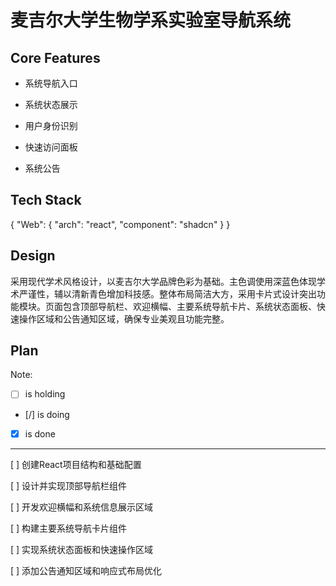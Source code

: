 # 麦吉尔大学生物学系实验室导航系统

## Core Features

- 系统导航入口

- 系统状态展示

- 用户身份识别

- 快速访问面板

- 系统公告

## Tech Stack

{
  "Web": {
    "arch": "react",
    "component": "shadcn"
  }
}

## Design

采用现代学术风格设计，以麦吉尔大学品牌色彩为基础。主色调使用深蓝色体现学术严谨性，辅以清新青色增加科技感。整体布局简洁大方，采用卡片式设计突出功能模块。页面包含顶部导航栏、欢迎横幅、主要系统导航卡片、系统状态面板、快速操作区域和公告通知区域，确保专业美观且功能完整。

## Plan

Note: 

- [ ] is holding
- [/] is doing
- [X] is done

---

[ ] 创建React项目结构和基础配置

[ ] 设计并实现顶部导航栏组件

[ ] 开发欢迎横幅和系统信息展示区域

[ ] 构建主要系统导航卡片组件

[ ] 实现系统状态面板和快速操作区域

[ ] 添加公告通知区域和响应式布局优化
